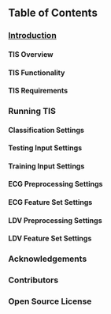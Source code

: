 ## Table of Contents

### [Introduction](Introduction.md)

#### TIS Overview

#### TIS Functionality

#### TIS Requirements

### Running TIS

#### Classification Settings

#### Testing Input Settings

#### Training Input Settings

#### ECG Preprocessing Settings

#### ECG Feature Set Settings

#### LDV Preprocessing Settings

#### LDV Feature Set Settings

### Acknowledgements

### Contributors

### Open Source License
